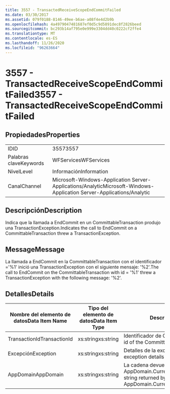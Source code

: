 ```yaml
---
title: 3557 - TransactedReceiveScopeEndCommitFailed
ms.date: 03/30/2017
ms.assetid: 079f0188-8146-49ee-b6ae-a08f4e4d2b9b
ms.openlocfilehash: 4a4979047481687ef0d5c9d5891dec8f2826beed
ms.sourcegitcommit: bc293b14af795e0e999e3304dd40c0222cf2ffe4
ms.translationtype: MT
ms.contentlocale: es-ES
ms.lasthandoff: 11/26/2020
ms.locfileid: "96263664"
---
```

# <a name="3557---transactedreceivescopeendcommitfailed"></a><span data-ttu-id="d09e9-102">3557 - TransactedReceiveScopeEndCommitFailed</span><span class="sxs-lookup"><span data-stu-id="d09e9-102">3557 - TransactedReceiveScopeEndCommitFailed</span></span>

## <a name="properties"></a><span data-ttu-id="d09e9-103">Propiedades</span><span class="sxs-lookup"><span data-stu-id="d09e9-103">Properties</span></span>  
  
|||  
|-|-|  
|<span data-ttu-id="d09e9-104">ID</span><span class="sxs-lookup"><span data-stu-id="d09e9-104">ID</span></span>|<span data-ttu-id="d09e9-105">3557</span><span class="sxs-lookup"><span data-stu-id="d09e9-105">3557</span></span>|  
|<span data-ttu-id="d09e9-106">Palabras clave</span><span class="sxs-lookup"><span data-stu-id="d09e9-106">Keywords</span></span>|<span data-ttu-id="d09e9-107">WFServices</span><span class="sxs-lookup"><span data-stu-id="d09e9-107">WFServices</span></span>|  
|<span data-ttu-id="d09e9-108">Nivel</span><span class="sxs-lookup"><span data-stu-id="d09e9-108">Level</span></span>|<span data-ttu-id="d09e9-109">Información</span><span class="sxs-lookup"><span data-stu-id="d09e9-109">Information</span></span>|  
|<span data-ttu-id="d09e9-110">Canal</span><span class="sxs-lookup"><span data-stu-id="d09e9-110">Channel</span></span>|<span data-ttu-id="d09e9-111">Microsoft-Windows-Application Server-Applications/Analytic</span><span class="sxs-lookup"><span data-stu-id="d09e9-111">Microsoft-Windows-Application Server-Applications/Analytic</span></span>|  
  
## <a name="description"></a><span data-ttu-id="d09e9-112">Descripción</span><span class="sxs-lookup"><span data-stu-id="d09e9-112">Description</span></span>  

 <span data-ttu-id="d09e9-113">Indica que la llamada a EndCommit en un CommittableTransaction produjo una TransactionException.</span><span class="sxs-lookup"><span data-stu-id="d09e9-113">Indicates the call to EndCommit on a CommittableTransaction threw a TransactionException.</span></span>  
  
## <a name="message"></a><span data-ttu-id="d09e9-114">Message</span><span class="sxs-lookup"><span data-stu-id="d09e9-114">Message</span></span>  

 <span data-ttu-id="d09e9-115">La llamada a EndCommit en la CommittableTransaction con el identificador ='%1' inició una TransactionException con el siguiente mensaje: '%2'.</span><span class="sxs-lookup"><span data-stu-id="d09e9-115">The call to EndCommit on the CommittableTransaction with id = '%1' threw a TransactionException with the following message: '%2'.</span></span>  
  
## <a name="details"></a><span data-ttu-id="d09e9-116">Detalles</span><span class="sxs-lookup"><span data-stu-id="d09e9-116">Details</span></span>  
  
|<span data-ttu-id="d09e9-117">Nombre del elemento de datos</span><span class="sxs-lookup"><span data-stu-id="d09e9-117">Data Item Name</span></span>|<span data-ttu-id="d09e9-118">Tipo del elemento de datos</span><span class="sxs-lookup"><span data-stu-id="d09e9-118">Data Item Type</span></span>|<span data-ttu-id="d09e9-119">Descripción</span><span class="sxs-lookup"><span data-stu-id="d09e9-119">Description</span></span>|  
|--------------------|--------------------|-----------------|  
|<span data-ttu-id="d09e9-120">TransactionId</span><span class="sxs-lookup"><span data-stu-id="d09e9-120">TransactionId</span></span>|<span data-ttu-id="d09e9-121">xs:string</span><span class="sxs-lookup"><span data-stu-id="d09e9-121">xs:string</span></span>|<span data-ttu-id="d09e9-122">Identificador de CommittableTransaction.</span><span class="sxs-lookup"><span data-stu-id="d09e9-122">The id of the CommittableTransaction.</span></span>|  
|<span data-ttu-id="d09e9-123">Excepción</span><span class="sxs-lookup"><span data-stu-id="d09e9-123">Exception</span></span>|<span data-ttu-id="d09e9-124">xs:string</span><span class="sxs-lookup"><span data-stu-id="d09e9-124">xs:string</span></span>|<span data-ttu-id="d09e9-125">Detalles de la excepción para la excepción</span><span class="sxs-lookup"><span data-stu-id="d09e9-125">The exception details for the exception</span></span>|  
|<span data-ttu-id="d09e9-126">AppDomain</span><span class="sxs-lookup"><span data-stu-id="d09e9-126">AppDomain</span></span>|<span data-ttu-id="d09e9-127">xs:string</span><span class="sxs-lookup"><span data-stu-id="d09e9-127">xs:string</span></span>|<span data-ttu-id="d09e9-128">La cadena devuelta por AppDomain.CurrentDomain.FriendlyName.</span><span class="sxs-lookup"><span data-stu-id="d09e9-128">The string returned by AppDomain.CurrentDomain.FriendlyName.</span></span>|

